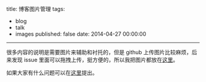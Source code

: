 title: 博客图片管理
tags:
  - blog
  - talk
  - images
published: false
date: 2014-04-27 00:00:00
---


很多内容的说明是需要图片来辅助和衬托的，但是 github 上传图片比较麻烦，后来发现 issue 里面可以拖拽上传，挺方便的，所以我把图片都放在[这里](https://github.com/barretlee/Micro-Share/issues/1)。

如果大家有什么问题可以在[这里](https://github.com/barretlee/Micro-Share/issues/new)提出。
